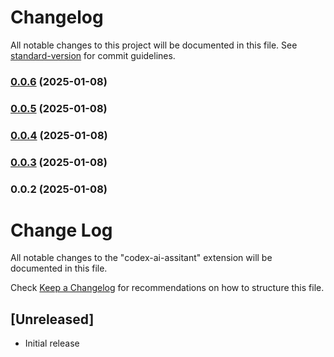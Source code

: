 # Changelog

All notable changes to this project will be documented in this file. See [standard-version](https://github.com/conventional-changelog/standard-version) for commit guidelines.

### [0.0.6](https://github.com/stormdotcom/codex-extention/compare/v0.0.5...v0.0.6) (2025-01-08)

### [0.0.5](https://github.com/stormdotcom/codex-extention/compare/v0.0.4...v0.0.5) (2025-01-08)

### [0.0.4](https://github.com/stormdotcom/codex-extention/compare/v0.0.3...v0.0.4) (2025-01-08)

### [0.0.3](https://github.com/stormdotcom/codex-extention/compare/v0.0.2...v0.0.3) (2025-01-08)

### 0.0.2 (2025-01-08)

# Change Log

All notable changes to the "codex-ai-assitant" extension will be documented in this file.

Check [Keep a Changelog](http://keepachangelog.com/) for recommendations on how to structure this file.

## [Unreleased]

- Initial release